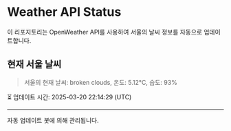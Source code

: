 
# Weather API Status

이 리포지토리는 OpenWeather API를 사용하여 서울의 날씨 정보를 자동으로 업데이트합니다.

## 현재 서울 날씨
> 서울의 현재 날씨: broken clouds, 온도: 5.12°C, 습도: 93%

⏳ 업데이트 시간: 2025-03-20 22:14:29 (UTC)

---
자동 업데이트 봇에 의해 관리됩니다.
